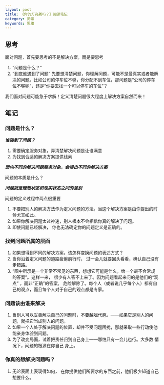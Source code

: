 ```yaml
---
layout: post
title: 《你的灯亮着吗？》阅读笔记
category: 阅读
keywords: 思维
---
```


## 思考
面对问题，首先要思考的不是解决方案，而是要思考
1. “问题是什么？”
2. “到底谁遇到了问题”
先要想清楚问题，你理解问题，可能不是最真实或者能解决的问题。比如公司的停车位不够，你分配不到车位，那问题是“公司的停车位不够呢”，还是“你要去找一个可以停车的车位”？

我们面对问题可能急于求解！定义清楚问题很大程度上解决方案自然而来！


## 笔记

### 问题是什么？
***谁碰到了问题？***

1. 需要确定服务对象，弄清楚解决问题是让谁满意
2. 为找到合适的解决方案提供线索

***面向不同的解决问题服务对象，会得出不同的解决方案***

问题的本质是什么？

***问题就是理想状态和现实状态之间的差别***

问题的定义过程中两点很重要

1. 不要把别人的解决方法作为定义问题的方法。当这个解决方案是由你提出的时候尤其如此。
2. 如果你解决问题太过神速，别人根本不会相信你真的解决了问题。
3. 即使问题已经解决， 你也无法确定你的问题定义是正确的。


### 找到问题所属的层面
1. 如果想得到不同的解决方案，该怎样变换问题的表述方式？
2. 当你沿着定义问题的道路疲倦前行时， 过一会儿就要回头看看，确认自己没有走错路。
3. “图中所示是一个非常不常见的东西，想想它可能是什么，给一个最不合常规的答案”。这样一来， 很少有人答不上来了。因为问题看起来问的是他们的“观点” ，而非“正确”的答案， 危险解除了。每个人（或者说几乎每个人）都有自己的观点，而且每个人对于自己的观点都是专家。


### 问题该由谁来解决

1. 当别人可以妥善解决自己的问题时，不要越俎代庖。——如果它是别人的问题，就把它当成别人的问题。
2. 如果一个人处于解决问题的位置，却并不受问题困扰，那就采取一些行动使他能亲身体验到问题。
3. 为了改变局面，试着把责任归到自己身上——哪怕只有一会儿也行。大多数 情况下，问题的根源在你自己 身上。


### 你真的想解决问题吗？
1. 无论表面上表现得如何， 在你提供他们所要求的东西之前，他们极少知道自己想要什么。








